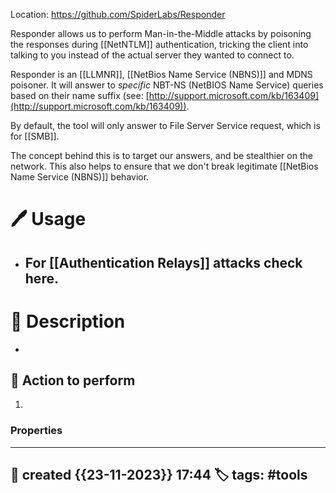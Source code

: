 
Location: https://github.com/SpiderLabs/Responder

Responder allows us to perform Man-in-the-Middle attacks by poisoning the responses during [[NetNTLM]] authentication, tricking the client into talking to you instead of the actual server they wanted to connect to.

Responder is an [[LLMNR]], [[NetBios Name Service (NBNS)]] and MDNS poisoner. It will answer to _specific_ NBT-NS (NetBIOS Name Service) queries based on their name suffix (see: [http://support.microsoft.com/kb/163409](http://support.microsoft.com/kb/163409)). 

By default, the tool will only answer to File Server Service request, which is for [[SMB]].

The concept behind this is to target our answers, and be stealthier on the network. This also helps to ensure that we don't break legitimate [[NetBios Name Service (NBNS)]] behavior.

# 🖊️ Usage

- For [[Authentication Relays]] attacks check here. 
	- 
# 📔 Description

- 

##  📗 Action to perform 

1. 


### Properties
---
📆 created   {{23-11-2023}} 17:44
🏷️ tags: #tools 
---

